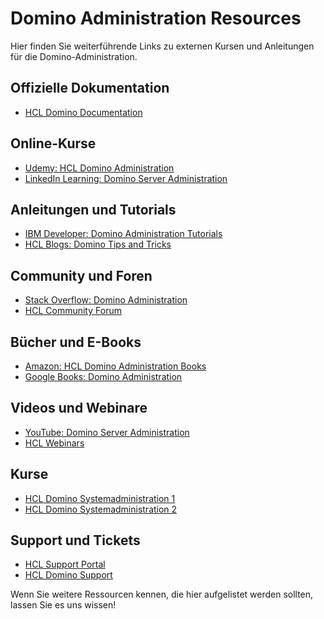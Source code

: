 # Domino Administration Resources

Hier finden Sie weiterführende Links zu externen Kursen und Anleitungen für die Domino-Administration.

## Offizielle Dokumentation
- [HCL Domino Documentation](https://help.hcltechsw.com/domino/)

## Online-Kurse
- [Udemy: HCL Domino Administration](https://www.udemy.com/topic/domino-server/)
- [LinkedIn Learning: Domino Server Administration](https://www.linkedin.com/learning/topics/domino-server)

## Anleitungen und Tutorials
- [IBM Developer: Domino Administration Tutorials](https://developer.ibm.com/tutorials/domino/)
- [HCL Blogs: Domino Tips and Tricks](https://blog.hcltechsw.com/domino/)

## Community und Foren
- [Stack Overflow: Domino Administration](https://stackoverflow.com/questions/tagged/lotus-domino)
- [HCL Community Forum](https://community.hcltechsw.com/)

## Bücher und E-Books
- [Amazon: HCL Domino Administration Books](https://www.amazon.com/s?k=HCL+Domino+Administration)
- [Google Books: Domino Administration](https://books.google.com/)

## Videos und Webinare
- [YouTube: Domino Server Administration](https://www.youtube.com/results?search_query=domino+server+administration)
- [HCL Webinars](https://www.hcltechsw.com/wps/portal/products/domino/webinars)

## Kurse
- [HCL Domino Systemadministration 1](https://www.madicon-elearning.de/courses/hcl-domino-systemadministration-1)
- [HCL Domino Systemadministration 2](https://www.madicon-elearning.de/courses/hcl-domino-systemadministration-2)

## Support und Tickets
- [HCL Support Portal](https://support.hcltechsw.com/)
- [HCL Domino Support](https://support.hcltechsw.com/csm?id=kb_article_view&sysparm_article=KB0047274)

Wenn Sie weitere Ressourcen kennen, die hier aufgelistet werden sollten, lassen Sie es uns wissen!
